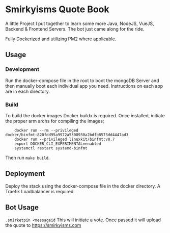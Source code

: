 # Smirkyisms Quote Book

A little Project I put together to learn some more Java, NodeJS, VueJS, Backend & Frontend Servers. The bot just came along for the ride.

Fully Dockerized and utilizing PM2 where applicable. 

## Usage
### Development

Run the docker-compose file in the root to boot the mongoDB Server and then manually boot each individual app you need. Instructions on each app are in each directory.

### Build

To build the docker images Docker buildx is required. Once installed, initiate the proper arm archs for compiling the images;

```
	docker run --rm --privileged docker/binfmt:820fdd95a9972a5308930a2bdfb8573dd4447ad3 
	docker run --privileged linuxkit/binfmt:v0.7 
	export DOCKER_CLI_EXPERIMENTAL=enabled 
	systemctl restart systemd-binfmt
```

Then run ```make build```.


## Deployment

Deploy the stack using the docker-compose file in the docker directory. A Traefik Loadbalancer is required.

## Bot Usage

```.smirketpin <messageid``` This will initiate a vote. Once passed it will upload the quote to https://smirkyisms.com